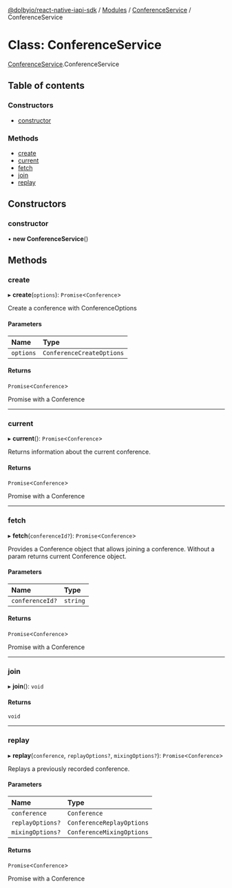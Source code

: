 [@dolbyio/react-native-iapi-sdk](../README.md) / [Modules](../modules.md) / [ConferenceService](../modules/ConferenceService.md) / ConferenceService

# Class: ConferenceService

[ConferenceService](../modules/ConferenceService.md).ConferenceService

## Table of contents

### Constructors

- [constructor](ConferenceService.ConferenceService-1.md#constructor)

### Methods

- [create](ConferenceService.ConferenceService-1.md#create)
- [current](ConferenceService.ConferenceService-1.md#current)
- [fetch](ConferenceService.ConferenceService-1.md#fetch)
- [join](ConferenceService.ConferenceService-1.md#join)
- [replay](ConferenceService.ConferenceService-1.md#replay)

## Constructors

### constructor

• **new ConferenceService**()

## Methods

### create

▸ **create**(`options`): `Promise`<`Conference`\>

Create a conference with ConferenceOptions

#### Parameters

| Name | Type |
| :------ | :------ |
| `options` | `ConferenceCreateOptions` |

#### Returns

`Promise`<`Conference`\>

Promise with a Conference

___

### current

▸ **current**(): `Promise`<`Conference`\>

Returns information about the current conference.

#### Returns

`Promise`<`Conference`\>

Promise with a Conference

___

### fetch

▸ **fetch**(`conferenceId?`): `Promise`<`Conference`\>

Provides a Conference object that allows joining a conference. Without a param returns current Conference object.

#### Parameters

| Name | Type |
| :------ | :------ |
| `conferenceId?` | `string` |

#### Returns

`Promise`<`Conference`\>

Promise with a Conference

___

### join

▸ **join**(): `void`

#### Returns

`void`

___

### replay

▸ **replay**(`conference`, `replayOptions?`, `mixingOptions?`): `Promise`<`Conference`\>

Replays a previously recorded conference.

#### Parameters

| Name | Type |
| :------ | :------ |
| `conference` | `Conference` |
| `replayOptions?` | `ConferenceReplayOptions` |
| `mixingOptions?` | `ConferenceMixingOptions` |

#### Returns

`Promise`<`Conference`\>

Promise with a Conference
